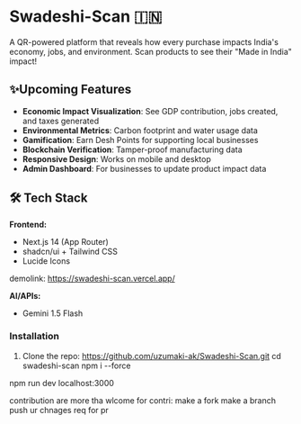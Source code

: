 # Swadeshi-Scan 🇮🇳


A QR-powered platform that reveals how every purchase impacts India's economy, jobs, and environment. Scan products to see their "Made in India" impact!


## ✨Upcoming Features

- **Economic Impact Visualization**: See GDP contribution, jobs created, and taxes generated
- **Environmental Metrics**: Carbon footprint and water usage data
- **Gamification**: Earn Desh Points for supporting local businesses
- **Blockchain Verification**: Tamper-proof manufacturing data
- **Responsive Design**: Works on mobile and desktop
- **Admin Dashboard**: For businesses to update product impact data

## 🛠 Tech Stack

**Frontend:**
- Next.js 14 (App Router)
- shadcn/ui + Tailwind CSS
- Lucide Icons


demolink: https://swadeshi-scan.vercel.app/

**AI/APIs:**
- Gemini 1.5 Flash 

### Installation
1. Clone the repo:
https://github.com/uzumaki-ak/Swadeshi-Scan.git
cd swadeshi-scan
npm i --force

npm run dev
localhost:3000

contribution are more tha wlcome
for contri:
make a fork 
make a branch
push ur chnages
req for pr

